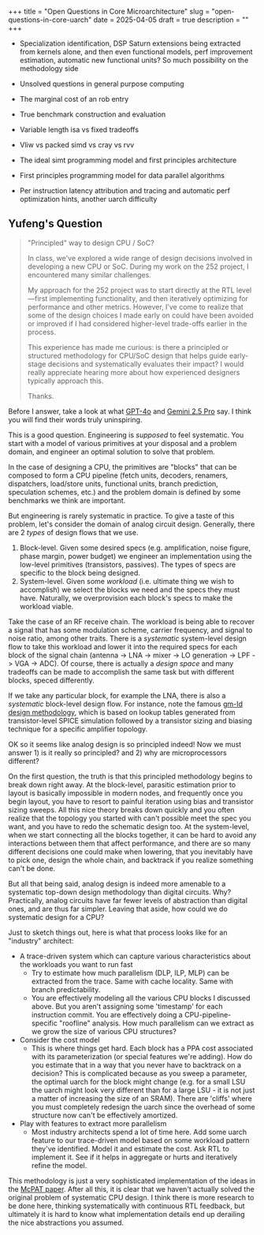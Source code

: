 +++
title = "Open Questions in Core Microarchitecture"
slug = "open-questions-in-core-uarch"
date = 2025-04-05
draft = true
description = ""
+++

- Specialization identification, DSP Saturn extensions being extracted from kernels alone, and then even functional models, perf improvement estimation, automatic new functional units? So much possibility on the methodology side

- Unsolved questions in general purpose computing
- The marginal cost of an rob entry
- True benchmark construction and evaluation
- Variable length isa vs fixed tradeoffs
- Vliw vs packed simd vs cray vs rvv
- The ideal simt programming model and first principles architecture
- First principles programming model for data parallel algorithms
- Per instruction latency attribution and tracing and automatic perf optimization hints, another uarch difficulty

## Yufeng's Question

> "Principled" way to design CPU / SoC?
>
> In class, we've explored a wide range of design decisions involved in developing a new CPU or SoC. During my work on the 252 project, I encountered many similar challenges.
>
> My approach for the 252 project was to start directly at the RTL level—first implementing functionality, and then iteratively optimizing for performance and other metrics. However, I’ve come to realize that some of the design choices I made early on could have been avoided or improved if I had considered higher-level trade-offs earlier in the process.
>
> This experience has made me curious: is there a principled or structured methodology for CPU/SoC design that helps guide early-stage decisions and systematically evaluates their impact? I would really appreciate hearing more about how experienced designers typically approach this.
>
> Thanks.

Before I answer, take a look at what [GPT-4o](https://chatgpt.com/share/6806b480-f4c8-8004-8fb8-8098d642534a) and [Gemini 2.5 Pro](https://aistudio.google.com/app/prompts?state=%7B%22ids%22:%5B%221I1MeEvPkuonsLywFSO-EcedJnjXo8S5I%22%5D,%22action%22:%22open%22,%22userId%22:%22114971513378697512776%22,%22resourceKeys%22:%7B%7D%7D&usp=sharing) say.
I think you will find their words truly uninspiring.

This is a good question.
Engineering is *supposed* to feel systematic.
You start with a model of various primitives at your disposal and a problem domain, and engineer an optimal solution to solve that problem.

In the case of designing a CPU, the primitives are "blocks" that can be composed to form a CPU pipeline (fetch units, decoders, renamers, dispatchers, load/store units, functional units, branch prediction, speculation schemes, etc.) and the problem domain is defined by some benchmarks we think are important.

But engineering is rarely systematic in practice.
To give a taste of this problem, let's consider the domain of analog circuit design.
Generally, there are 2 *types* of design flows that we use.

1. Block-level. Given some desired specs (e.g. amplification, noise figure, phase margin, power budget) we engineer an implementation using the low-level primitives (transistors, passives). The types of specs are specific to the block being designed.
2. System-level. Given some *workload* (i.e. ultimate thing we wish to accomplish) we select the blocks we need and the specs they must have. Naturally, we overprovision each block's specs to make the workload viable.

<!--
- Workload to specs
- Specs to implementation
-->

Take the case of an RF receive chain.
The workload is being able to recover a signal that has some modulation scheme, carrier frequency, and signal to noise ratio, among other traits.
There is a *systematic* system-level design flow to take this workload and lower it into the required specs for each block of the signal chain (antenna -> LNA -> mixer -> LO generation -> LPF -> VGA -> ADC).
Of course, there is actually a *design space* and many tradeoffs can be made to accomplish the same task but with different blocks, speced differently.

<!--
Similar to gm id approach for designing an op amp, typically analog will use block design approach and spec out each block and overprovions or margin them to get the full system performance like in a rf receiver chain
-->

If we take any particular block, for example the LNA, there is also a *systematic* block-level design flow.
For instance, note the famous [gm-Id design methodology](https://github.com/bmurmann/Book-on-gm-ID-design), which is based on lookup tables generated from transistor-level SPICE simulation followed by a transistor sizing and biasing technique for a specific amplifier topology.

OK so it seems like analog design is so principled indeed!
Now we must answer 1) is it really so principled? and 2) why are microprocessors different?

On the first question, the truth is that this principled methodology begins to break down right away.
At the block-level, parasitic estimation prior to layout is basically impossible in modern nodes, and frequently once you begin layout, you have to resort to painful iteration using bias and transistor sizing sweeps.
All this nice theory breaks down quickly and you often realize that the topology you started with can't possible meet the spec you want, and you have to redo the schematic design too.
At the system-level, when we start connecting all the blocks together, it can be hard to avoid any interactions between them that affect performance, and there are so many different decisions one could make when lowering, that you inevitably have to pick one, design the whole chain, and backtrack if you realize something can't be done.

But all that being said, analog design is indeed more amenable to a systematic top-down design methodology than digital circuits.
Why?
Practically, analog circuits have far fewer levels of abstraction than digital ones, and are thus far simpler.
Leaving that aside, how could we do systematic design for a CPU?

Just to sketch things out, here is what that process looks like for an "industry" architect:

- A trace-driven system which can capture various characteristics about the workloads you want to run fast
  - Try to estimate how much parallelism (DLP, ILP, MLP) can be extracted from the trace. Same with cache locality. Same with branch predictability.
  - You are effectively modeling all the various CPU blocks I discussed above. But you aren't assigning some 'timestamp' for each instruction commit. You are effectively doing a CPU-pipeline-specific "roofline" analysis. How much parallelism can we extract as we grow the size of various CPU structures?
- Consider the cost model
  - This is where things get hard. Each block has a PPA cost associated with its parameterization (or special features we're adding). How do you estimate that in a way that you never have to backtrack on a decision? This is complicated because as you sweep a parameter, the optimal uarch for the block might change (e.g. for a small LSU the uarch might look very different than for a large LSU - it is not just a matter of increasing the size of an SRAM). There are 'cliffs' where you must completely redesign the uarch since the overhead of some structure now can't be effectively amortized.
- Play with features to extract more parallelism
  - Most industry architects spend a lot of time here. Add some uarch feature to our trace-driven model based on some workload pattern they've identified. Model it and estimate the cost. Ask RTL to implement it. See if it helps in aggregate or hurts and iteratively refine the model.

This methodology is just a very sophisticated implementation of the ideas in the [McPAT paper](https://ieeexplore.ieee.org/document/5375438).
After all this, it is clear that we haven't actually solved the original problem of systematic CPU design.
I think there is more research to be done here, thinking systematically with continuous RTL feedback, but ultimately it is hard to know what implementation details end up derailing the nice abstractions you assumed.

<!--
Very good question, roofline gets you some of the way, various types of trace analysis helps too, but ultimately the low level design decisions affect the real model greatly. Eg for an rob there are points in the size where the uarch has to make a step change to accommodate a larger size below that size it is too much overhead and above it is necessary to avoid overhead of the naive technique, similar idea for caches, hard to see this at the system level without implementation

bottleneck analysis is basically McPAT-style uarch modeling. Undoubtedly, we can do better than this, and I think we should build something, but no matter what, it has limits.

So what is the equivalent of this on the digital side? We can start with a roofline model. Bottleneck analysis gets us more of the way there. But at the very end, we need implementation to drive the abstraction modeling itself.
-->
